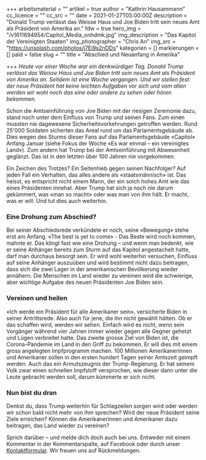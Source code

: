 +++
arbeitsmaterial = ""
artikel = true
author = "Kathrin Hausammann"
cc_licence = ""
cc_src = ""
date = 2021-01-27T05:00:00Z
description = "Donald Trump verlässt das Weisse Haus und Joe Biden tritt sein neues Amt als Präsident von Amerika an."
fdw = true
hero_img = "/v1611694954/Capitol_Media_onhdmk.jpg"
img_description = "Das Kapitol der Vereinigten Staaten"
img_photographer = "Chris An"
img_src = "https://unsplash.com/photos/j7Ei9s2nDDs"
kategorien = []
markierungen = []
paid = false
slug = ""
title = "Abschied und Neuanfang in Amerika"

+++
_Heute vor einer Woche war ein denkwürdiger Tag. Donald Trump verlässt das Weisse Haus und Joe Biden tritt sein neues Amt als Präsident von Amerika an. Seitdem ist eine Woche vergangen. Und wir stellen fest: der neue Präsident hat keine leichten Aufgaben vor sich und vom alten werden wir wohl noch das eine oder andere zu sehen oder hören bekommen._

Schon die Amtseinführung von Joe Biden mit der riesigen Zeremonie dazu, stand noch unter dem Einfluss von Trump und seinen Fans. Zum einen mussten nie dagewesene Sicherheitsvorkehrungen getroffen werden. Rund 25'000 Soldaten sicherten das Areal rund um das Parlamentsgebäude ab. Dies wegen des Sturms dieser Fans auf das Parlamentsgebäude «Capitol» Anfang Januar (siehe Fokus der Woche «Es war einmal – ein vereinigtes Land»). Zum andern hat Trump bei der Amtseinführung mit Abwesenheit geglänzt. Das ist in den letzten über 100 Jahren nie vorgekommen.

Ein Zeichen des Trotzes? Ein Seitenhieb gegen seinen Nachfolger? Auf jeden Fall ein Verhalten, das alles andere als «staatsmännisch» ist. Das heisst, es entspricht nicht einem Mann, der ein solch hohes Amt wie das eines Präsidenten innehat. Aber Trump hat sich ja noch nie darum gekümmert, was «man so macht» oder was man von ihm hält. Er macht, was er will. Und tut dies auch weiterhin.

### Eine Drohung zum Abschied?

Bei seiner Abschiedsrede verkündete er noch, seine «Bewegung» stehe erst am Anfang. «The best is yet to come» - Das Beste wird noch kommen, mahnte er. Das klingt fast wie eine Drohung – und wenn man bedenkt, wie er seine Anhänger bereits zum Sturm auf das Kapitol angestachelt hatte, darf man durchaus besorgt sein. Er wird wohl weiterhin versuchen, Einfluss auf seine Anhänger auszuüben und wird bestimmt nicht dazu beitragen, dass sich die zwei Lager in der amerikanischen Bevölkerung wieder annähern. Die Menschen im Land wieder zu vereinen wird die schwierige, aber wichtige Aufgabe des neuen Präsidenten Joe Biden sein.

### Vereinen und heilen

«Ich werde ein Präsident für alle Amerikaner sein», versicherte Biden in seiner Antrittsrede. Also auch für jene, die ihn nicht gewählt hätten. Ob er das schaffen wird, werden wir sehen. Einfach wird es nicht, wenn sein Vorgänger während vier Jahren immer wieder gegen alle Gegner gehetzt und Lügen verbreitet hatte. Das zweite grosse Ziel von Biden ist, die Corona-Pandemie im Land in den Griff zu bekommen. Er will dies mit einem gross angelegten Impfprogramm machen. 100 Millionen Amerikanerinnen und Amerikaner sollen in den ersten hundert Tagen seiner Amtszeit geimpft werden. Auch das ein Armutszeugnis der Trump-Regierung. Er hat seinem Volk zwar einen schnellen Impfstoff versprochen, wie dieser dann unter die Leute gebracht werden soll, darum kümmerte er sich nicht.

### Nun bist du dran

Denkst du, dass Trump weiterhin für Schlagzeilen sorgen wird oder werden wir schon bald nicht mehr von ihm sprechen? Wird der neue Präsident seine Ziele erreichen? Können die Amerikanerinnen und Amerikaner dazu beitragen, das Land wieder zu vereinen?

Sprich darüber – und melde dich doch auch bei uns. Entweder mit einem Kommentar in der Kommentarspalte, auf Facebook oder durch unser [Kontaktformular](https://www.chinderzytig.ch/kontakt/). Wir freuen uns auf Rückmeldungen.